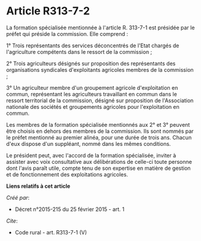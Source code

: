# Article R313-7-2

La formation spécialisée mentionnée à l'article R. 313-7-1 est présidée par le préfet qui préside la commission. Elle
comprend : 

1° Trois représentants des services déconcentrés de l'Etat chargés de l'agriculture compétents dans le ressort de la
commission ; 

2° Trois agriculteurs désignés sur proposition des représentants des organisations syndicales d'exploitants agricoles membres
de la commission ; 

3° Un agriculteur membre d'un groupement agricole d'exploitation en commun, représentant les agriculteurs travaillant en
commun dans le ressort territorial de la commission, désigné sur proposition de l'Association nationale des sociétés et
groupements agricoles pour l'exploitation en commun. 

Les membres de la formation spécialisée mentionnés aux 2° et 3° peuvent être choisis en dehors des membres de la commission.
Ils sont nommés par le préfet mentionné au premier alinéa, pour une durée de trois ans. Chacun d'eux dispose d'un suppléant,
nommé dans les mêmes conditions. 

Le président peut, avec l'accord de la formation spécialisée, inviter à assister avec voix consultative aux délibérations de
celle-ci toute personne dont l'avis paraît utile, compte tenu de son expertise en matière de gestion et de fonctionnement des
exploitations agricoles.

**Liens relatifs à cet article**

_Créé par_:

  - Décret n°2015-215 du 25 février 2015 - art. 1

_Cite_:

  - Code rural - art. R313-7-1 (V)
